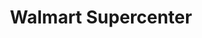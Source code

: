 ---
title: "Walmart Supercenter"
url: /dublin/walmart-supercenter-britton-parkway/
shop: Supermarkt
---